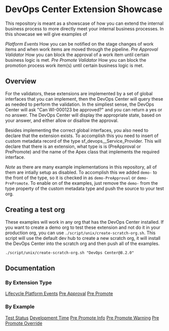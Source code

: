 # DevOps Center Extension Showcase

This repository is meant as a showscase of how you can extend the internal business process to more directly meet your internal business processes.  In this showcase we will give examples of

*Platform Events* How you can be notified on the stage changes of work items and when work items are moved through the pipeline.
*Pre Approval Validator*  How you can block the approval of a work item until certain business logic is met.
*Pre Promote Validator* How you can block the promotion process work item(s) until certain business logic is met.



## Overview

For the validators, these extensions are implemented by a set of global interfaces that you can implement, then the DevOps Center will query these as needed to perform the validation.  In the simpliest sense, the DevOps Center will ask "Can WI-000123 be approved?" and you can return a yes or no answer.  The DevOps Center will display the appropriate state, based on your answer, and either allow or disallow the approval.

Besides implementing the correct global interfaces, you also need to declare that the extension exists.  To accomplish this you need to insert of custom metadata record of the type sf_devops__Service_Provider.  This will declare that there is an extension, what type is is (PreApproval or PrePromote) and the name of the Apex class that implements the required interface.

*Note* as there are many example implementations in this repository, all of them are intially setup as disabled.  To accomplish this we added `demo-` to the front of the type, so it is checked in as `demo-PreApproval` or `demo-PrePromote`.  To enable on of the examples, just remove the `demo-` from the type property of the custom metadata type and push the source to your test org.


## Creating a test org

These examples will work in any org that has the DevOps Center installed. If you want to create a demo org to test these extension and not do it in your production org, you can use `./script/unix/create-scratch-org.sh`.  This script will use the default dev hub to create a new scratch org, it will install the DevOps Center into the scratch org and then push all of the examples.

`./script/unix/create-scratch-org.sh "DevOps Center@8.2.0"`

## Documentation

### By Extension Type
[Lifecycle Platform Events](./docs/Lifecycle.md)
[Pre Approval](./docs/PreApprovalValidators.md)
[Pre Promote](./docs/PrePromoteValidators.md)

### By Example
[Test Status](./docs/examples/TestStatus.md)
[Development Time](./docs/examples/DevelopmentTime.md)
[Pre Promote Info](./docs/examples/PrePromoteInfo.md)
[Pre Promote Warning](./docs/examples/PrePromoteWarning.md)
[Pre Promote Override](./docs/examples/PrePromoteOverride.md)

